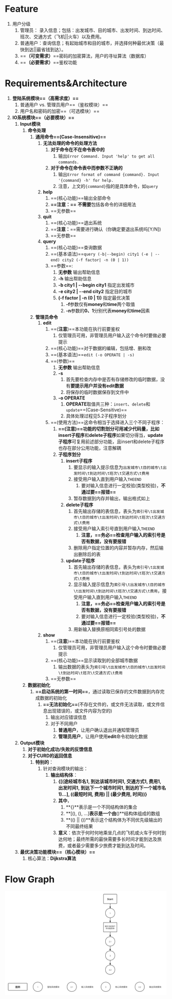 # Feature

1. 用户分级
   1. 管理员： 录入信息；包括：出发城市、目的城市、出发时间、到达时间、班次、交通方式（飞机||火车）以及费用。
   2. 普通用户：查询信息；有起始城市和目的城市，并选择何种最优决策（最快到达||最省钱到达）。
   3. ==**（可变需求）**==密码的加密算法，用户的寻址算法（数据库）
   3. ==**（必要需求）**==鉴权功能



# Requirements&Architecture

1. **登陆系统模块==（高需求度）==**
   1. 普通用户 vs. 管理员用户==（鉴权模块）==
   1. 用户名和密码的加密==（可选模块）==
2. **IO系统模块==（必要模块）==**
   1. **Input模块**
      1. **命令处理**
         1. **通用命令==(Case-Insensitive)==**
            1. **无法处理的命令的处理方法**
               1. **对于命令在不在命令表中的**
                  1. 输出`Error Command. Input 'help' to get all commands.`
               2. **对于命令在命令表中而参数不正确的**
                  1. 输出`Error format of command {command}. Input '{command} -h' for help.`
                  2. 注意，上文的`{command}`指的是具体命令，如`query` 
            2. **help**
               1. ==(核心功能)==输出全部命令
               2. **==注意：==** **不需要**包括各命令的详细用法
               3. ==无参数==
            3. **quit**
               1. ==(核心功能)==退出系统
               2. ==**注意：**==需要进行确认（你确定要退出系统吗[Y/N])
               3. ==无参数==
            4. **query**
               1. ==(核心功能)==查询数据
               2. ==(基本语法)==`query (-b|--begin) city1 (-e | --end) city2 (-f factor| -n (0 | 1))`
               3. ==参数==:
                  1. **无参数**								   输出帮助信息 
                  2. **-h**										   输出帮助信息
                  3. **-b city1 | --begin city1** 	 指定出发城市
                  4. **-e city2 | --end city2** 		指定目的城市
                  5. **(-f factor | -n (0 | 1))**         指定最优决策
                     1. **-f**参数仅有**money**和**time**两个取值
                     2. **-n**参数的**0、1**分别代表**money**和**time**因素
         2. **管理员命令**
            1. **edit**
               1. ==(**注意**)==本功能在执行前要鉴权
                  1. 仅管理员可用，非管理员用户输入这个命令时要做必要提示
               2. ==(核心功能)==对于数据的编辑，包括增、删和改
               3. ==(基本语法)==`edit (-o OPERATE | -s)`
               4. ==(参数)==
                  1. **无参数** 输出帮助信息 
                  2. **-s**
                     1. 首先要检查内存中是否有存储修改的临时数据，没有**要提示用户并没有edit数据**
                     2. 将保存的临时数据保存到文件中
                  3. **-o OPERATE**
                     1. **OPERATE**取值共三种：`insert`、`delete`和`update`==(Case-Sensitive)==
                     2. 具体处理过程见5.2子程序划分
               5. ==(使用方法)==这命令相当于选择进入三个不同子程序：
                  1. **==(注意)==**功能的切割划分可用减少代码量，比如**insert子程序**和**delete子程序**如果切分得当，**update子程序**可复用前述部分功能，且insert和delete子程序也存在部分公用功能，注意解耦
                  2. **子程序划分**
                     1. **insert子程序**
                        1. 要显示的输入提示信息为`出发城市\t目的城市\t出发时间\t到达时间\t班次\t交通方式\t费用`
                        2. 接受用户输入直到用户输入`THEEND`
                           1. 要对输入信息进行一定校验(类型校验)，**不通过要==报错==**
                        3. 暂存数据到内存并输出，输出格式如上
                     2. **delete子程序**
                        1. 首先输出存储的表信息，表头为`索引号\t出发城市\t目的城市\t出发时间\t到达时间\t班次\t交通方式\t费用`
                        2. 接受用户输入索引号直到用户输入`THEEND`
                           1. **注意，==务必==检查用户输入的索引号是否有数据，没有要报错**
                        3. 删除用户指定位置的内容并暂存内存，然后输出删除后的表
                     3. **update子程序**
                        1. 首先输出存储的表信息，表头为`索引号\t出发城市\t目的城市\t出发时间\t到达时间\t班次\t交通方式\t费用`
                        2. 显示输入提示信息为`索引号\t出发城市\t目的城市\t出发时间\t到达时间\t班次\t交通方式\t费用`，接受用户输入直到用户输入`THEEND`
                           1. **注意，==务必==检查用户输入的索引号是否有数据，没有要报错**
                           2. 要对输入信息进行一定校验(类型校验)，**不通过要==报错==**
                        3. 用新输入替换原相同索引号处的数据
            2. **show**
               1. ==(**注意**)==本功能在执行前要鉴权
                  1. 仅管理员可用，非管理员用户输入这个命令时要做必要提示
               2. ==(核心功能)==显示读取到的全部城市数据
                  1. 输出数据的表头为`索引号\t出发城市\t目的城市\t出发时间\t到达时间\t班次\t交通方式\t费用`
               3. ==无参数==
      2. **数据初始化**
         1. **==启动系统的第一时间==**，通过读取已保存的文件数据到内存完成数据的初始化
            1. **==无法初始化==**(不存在文件的，或文件无法读取，或文件信息出现错误的，或文件内容为空的)
               1. 输出对应错误信息
               2. 对于不同用户
                  1. **普通用户**，让用户确认退出并通知管理员
                  2. **管理员用户**，让用户使用**edit**命令初始化数据
   2. **Output模块**
      1. **对于初始化成功/失败的反馈信息**
      2. **对于CURD的返回信息**
         1. **特别的**：
            1. 针对查询模块的输出：
               1. **输出结构体**：
                  1. **{[(途经城市名1, 到达该城市时间1, 交通方式1, 费用1, 出发时间1, 到达下一个城市时间1, 到达的下一个城市名1)...], ((最短时间, 费用) || (最少费用, 时间))}**
                  2. **其中**，
                     1. **{}**表示是一个不同结构体的集合
                     2. **[(), (), ...]**表示是一个由**()**结构体组成的数组
                     3. **(() || ())**表示这个结构体为不同优先级输出的不同最终结果
                  3. **意义**：依次于何时何地乘坐几点的飞机或火车于何时到达何地；最终所需的最快需要多长时间才能到达及旅费，或者最少需要多少旅费才能到达及时间。
   3. **最优决策功能模块==（核心模块）==**
      1. 核心算法：**Dijkstra算法**

# Flow Graph

![FlowGraph](./MarkdownRes/Pictures/FlowGraph.svg)
